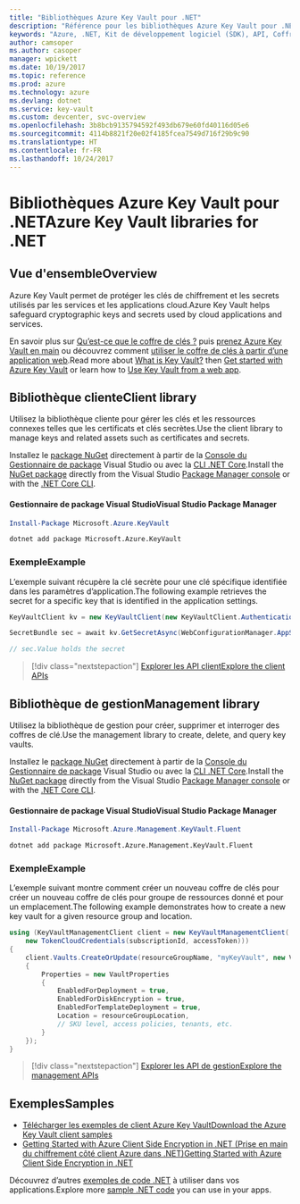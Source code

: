 ```yaml
---
title: "Bibliothèques Azure Key Vault pour .NET"
description: "Référence pour les bibliothèques Azure Key Vault pour .NET"
keywords: "Azure, .NET, Kit de développement logiciel (SDK), API, Coffre de clés"
author: camsoper
ms.author: casoper
manager: wpickett
ms.date: 10/19/2017
ms.topic: reference
ms.prod: azure
ms.technology: azure
ms.devlang: dotnet
ms.service: key-vault
ms.custom: devcenter, svc-overview
ms.openlocfilehash: 3b8bcb9135794592f493db679e60fd40116d05e6
ms.sourcegitcommit: 4114b8821f20e02f4185fcea7549d716f29b9c90
ms.translationtype: HT
ms.contentlocale: fr-FR
ms.lasthandoff: 10/24/2017
---
```

# <a name="azure-key-vault-libraries-for-net"></a><span data-ttu-id="861e9-104">Bibliothèques Azure Key Vault pour .NET</span><span class="sxs-lookup"><span data-stu-id="861e9-104">Azure Key Vault libraries for .NET</span></span>

## <a name="overview"></a><span data-ttu-id="861e9-105">Vue d'ensemble</span><span class="sxs-lookup"><span data-stu-id="861e9-105">Overview</span></span>

<span data-ttu-id="861e9-106">Azure Key Vault permet de protéger les clés de chiffrement et les secrets utilisés par les services et les applications cloud.</span><span class="sxs-lookup"><span data-stu-id="861e9-106">Azure Key Vault helps safeguard cryptographic keys and secrets used by cloud applications and services.</span></span>

<span data-ttu-id="861e9-107">En savoir plus sur [Qu’est-ce que le coffre de clés ?](/azure/key-vault/key-vault-whatis) puis [prenez Azure Key Vault en main](/azure/key-vault/key-vault-get-started) ou découvrez comment [utiliser le coffre de clés à partir d’une application web](/azure/key-vault/key-vault-use-from-web-application).</span><span class="sxs-lookup"><span data-stu-id="861e9-107">Read more about [What is Key Vault?](/azure/key-vault/key-vault-whatis) then [Get started with Azure Key Vault](/azure/key-vault/key-vault-get-started) or learn how to [Use Key Vault from a web app](/azure/key-vault/key-vault-use-from-web-application).</span></span>

## <a name="client-library"></a><span data-ttu-id="861e9-108">Bibliothèque cliente</span><span class="sxs-lookup"><span data-stu-id="861e9-108">Client library</span></span>

<span data-ttu-id="861e9-109">Utilisez la bibliothèque cliente pour gérer les clés et les ressources connexes telles que les certificats et clés secrètes.</span><span class="sxs-lookup"><span data-stu-id="861e9-109">Use the client library to manage keys and related assets such as certificates and secrets.</span></span>

<span data-ttu-id="861e9-110">Installez le [package NuGet](https://www.nuget.org/packages/Microsoft.Azure.KeyVault) directement à partir de la [Console du Gestionnaire de package][PackageManager] Visual Studio ou avec la [CLI .NET Core][DotNetCLI].</span><span class="sxs-lookup"><span data-stu-id="861e9-110">Install the [NuGet package](https://www.nuget.org/packages/Microsoft.Azure.KeyVault) directly from the Visual Studio [Package Manager console][PackageManager] or with the [.NET Core CLI][DotNetCLI].</span></span>

#### <a name="visual-studio-package-manager"></a><span data-ttu-id="861e9-111">Gestionnaire de package Visual Studio</span><span class="sxs-lookup"><span data-stu-id="861e9-111">Visual Studio Package Manager</span></span>

```powershell
Install-Package Microsoft.Azure.KeyVault
```

```bash
dotnet add package Microsoft.Azure.KeyVault
```

### <a name="example"></a><span data-ttu-id="861e9-112">Exemple</span><span class="sxs-lookup"><span data-stu-id="861e9-112">Example</span></span>

<span data-ttu-id="861e9-113">L’exemple suivant récupère la clé secrète pour une clé spécifique identifiée dans les paramètres d’application.</span><span class="sxs-lookup"><span data-stu-id="861e9-113">The following example retrieves the secret for a specific key that is identified in the application settings.</span></span>

```csharp
KeyVaultClient kv = new KeyVaultClient(new KeyVaultClient.AuthenticationCallback(securityToken));

SecretBundle sec = await kv.GetSecretAsync(WebConfigurationManager.AppSettings["SecretUri"]);

// sec.Value holds the secret
```

> [!div class="nextstepaction"]
> [<span data-ttu-id="861e9-114">Explorer les API client</span><span class="sxs-lookup"><span data-stu-id="861e9-114">Explore the client APIs</span></span>](/dotnet/api/overview/azure/keyvault/client)

## <a name="management-library"></a><span data-ttu-id="861e9-115">Bibliothèque de gestion</span><span class="sxs-lookup"><span data-stu-id="861e9-115">Management library</span></span>

<span data-ttu-id="861e9-116">Utilisez la bibliothèque de gestion pour créer, supprimer et interroger des coffres de clé.</span><span class="sxs-lookup"><span data-stu-id="861e9-116">Use the management library to create, delete, and query key vaults.</span></span>

<span data-ttu-id="861e9-117">Installez le [package NuGet](https://www.nuget.org/packages/Microsoft.Azure.Management.KeyVault.Fluent) directement à partir de la [Console du Gestionnaire de package][PackageManager] Visual Studio ou avec la [CLI .NET Core][DotNetCLI].</span><span class="sxs-lookup"><span data-stu-id="861e9-117">Install the [NuGet package](https://www.nuget.org/packages/Microsoft.Azure.Management.KeyVault.Fluent) directly from the Visual Studio [Package Manager console][PackageManager] or with the [.NET Core CLI][DotNetCLI].</span></span>

#### <a name="visual-studio-package-manager"></a><span data-ttu-id="861e9-118">Gestionnaire de package Visual Studio</span><span class="sxs-lookup"><span data-stu-id="861e9-118">Visual Studio Package Manager</span></span>

```powershell
Install-Package Microsoft.Azure.Management.KeyVault.Fluent
```

```bash
dotnet add package Microsoft.Azure.Management.KeyVault.Fluent
```

### <a name="example"></a><span data-ttu-id="861e9-119">Exemple</span><span class="sxs-lookup"><span data-stu-id="861e9-119">Example</span></span>

<span data-ttu-id="861e9-120">L’exemple suivant montre comment créer un nouveau coffre de clés pour créer un nouveau coffre de clés pour groupe de ressources donné et pour un emplacement.</span><span class="sxs-lookup"><span data-stu-id="861e9-120">The following example demonstrates how to create a new key vault for a given resource group and location.</span></span>

```csharp
using (KeyVaultManagementClient client = new KeyVaultManagementClient(
    new TokenCloudCredentials(subscriptionId, accessToken)))
{
    client.Vaults.CreateOrUpdate(resourceGroupName, "myKeyVault", new VaultCreateOrUpdateParameters
    {
        Properties = new VaultProperties
        {
            EnabledForDeployment = true,
            EnabledForDiskEncryption = true,
            EnabledForTemplateDeployment = true,
            Location = resourceGroupLocation,
            // SKU level, access policies, tenants, etc.
        }
    });
}
```

> [!div class="nextstepaction"]
> [<span data-ttu-id="861e9-121">Explorer les API de gestion</span><span class="sxs-lookup"><span data-stu-id="861e9-121">Explore the management APIs</span></span>](/dotnet/api/overview/azure/keyvault/management)

## <a name="samples"></a><span data-ttu-id="861e9-122">Exemples</span><span class="sxs-lookup"><span data-stu-id="861e9-122">Samples</span></span>

* [<span data-ttu-id="861e9-123">Télécharger les exemples de client Azure Key Vault</span><span class="sxs-lookup"><span data-stu-id="861e9-123">Download the Azure Key Vault client samples</span></span>](https://www.microsoft.com/download/details.aspx?id=45343)
* [<span data-ttu-id="861e9-124">Getting Started with Azure Client Side Encryption in .NET (Prise en main du chiffrement côté client Azure dans .NET)</span><span class="sxs-lookup"><span data-stu-id="861e9-124">Getting Started with Azure Client Side Encryption in .NET</span></span>](https://azure.microsoft.com/resources/samples/storage-dotnet-client-side-encryption/)


<span data-ttu-id="861e9-125">Découvrez d’autres [exemples de code .NET](https://azure.microsoft.com/resources/samples/?platform=dotnet) à utiliser dans vos applications.</span><span class="sxs-lookup"><span data-stu-id="861e9-125">Explore more [sample .NET code](https://azure.microsoft.com/resources/samples/?platform=dotnet) you can use in your apps.</span></span>

[PackageManager]: https://docs.microsoft.com/nuget/tools/package-manager-console
[DotNetCLI]: https://docs.microsoft.com/dotnet/core/tools/dotnet-add-package
